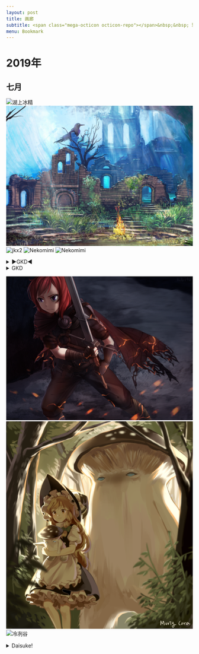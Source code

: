 ```yaml
---
layout: post
title: 画廊
subtitle: <span class="mega-octicon octicon-repo"></span>&nbsp;&nbsp; 雅俗共赏
menu: Bookmark
---
```


# 2019年
## 七月
  
![湖上冰精](https://github.com/Atelier-Icelf/ImageDept/raw/master/Anime/Cirno_50921982.jpg)
![火鸡场](https://raw.githubusercontent.com/Atelier-Icelf/ImageDept/master/Anime/FirelinkShrine.png)
![jkx2](https://raw.githubusercontent.com/Atelier-Icelf/ImageDept/master/Anime/JKx2.jpg)
![Nekomimi](https://github.com/Atelier-Icelf/ImageDept/raw/master/Anime/Nekomimi.png)
![Nekomimi](https://github.com/Atelier-Icelf/ImageDept/raw/master/Anime/MarianoAndTiara.png)
  
<details>
  <summary>▶GKD◀</summary>

  ![MarianoAndTiara_ero](https://raw.githubusercontent.com/Atelier-Icelf/ImageDept/master/Anime/5ro/MarianoAndTiara_ero.png)
</details>
  
<details>
<summary>GKD</summary>

![ero1](https://raw.githubusercontent.com/Atelier-Icelf/ImageDept/master/Anime/5ro/yande.re%20257970%20bottomless%20breasts%20cum%20dress_shirt%20galette%20k-ko%20nadeshiko_futaba%20nipples%20no_bra%20onii-chan_sharing%20open_shirt.jpg)
![ero2](https://raw.githubusercontent.com/Atelier-Icelf/ImageDept/master/Anime/5ro/yande.re%20257695%20partial_scan%20raw_scan.jpg)
</details>
 

![ds3](https://raw.githubusercontent.com/Atelier-Icelf/ImageDept/master/images/Darksouls/Dark-Souls-3-Dark-Souls-%D1%84%D1%8D%D0%BD%D0%B4%D0%BE%D0%BC%D1%8B-crossover-3210995.png)
![ds3-2](https://raw.githubusercontent.com/Atelier-Icelf/ImageDept/master/images/Darksouls/Anime-Silence-Girl-Kirisame-Marisa-Touhou-Project-3188943.png)
![冷冽谷](https://github.com/Atelier-Icelf/ImageDept/raw/master/images/Darksouls/%E5%86%B7%E5%86%BD%E8%B0%B7.png)
  
<details>
<summary>Daisuke!</summary>

![Daisuke](https://raw.githubusercontent.com/Atelier-Icelf/ImageDept/master/images/Others/daisuke.gif)
</details>


